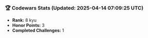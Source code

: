 ### 🏆 Codewars Stats (Updated: 2025-04-14 07:09:25 UTC)

- **Rank:** 8 kyu
- **Honor Points:** 3
- **Completed Challenges:** 1
